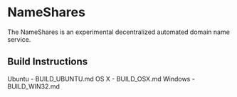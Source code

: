 NameShares 
===============================
The NameShares is an experimental decentralized automated domain name service.


Build Instructions
------------------
 
Ubuntu  - BUILD_UBUNTU.md
OS X    - BUILD_OSX.md
Windows - BUILD_WIN32.md
